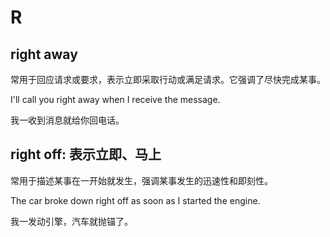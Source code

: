 # R

## right away

常用于回应请求或要求，表示立即采取行动或满足请求。它强调了尽快完成某事。

I'll call you right away when I receive the message.

我一收到消息就给你回电话。

## right off: 表示立即、马上

常用于描述某事在一开始就发生，强调某事发生的迅速性和即刻性。

The car broke down right off as soon as I started the engine.

我一发动引擎，汽车就抛锚了。